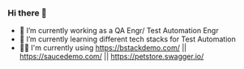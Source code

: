 ### Hi there 👋



- 🔭 I’m currently working as a QA Engr/ Test Automation Engr
- 🌱 I’m currently learning different tech stacks for Test Automation
- 👩‍💻 I'm currently using https://bstackdemo.com/ || https://saucedemo.com/ || https://petstore.swagger.io/

<!--- 📫 How to reach me: ...
- 👯 I’m looking to collaborate on ...
- 🤔 I’m looking for help with ...CI/CD
- 😄 Pronouns: ...
- ⚡ Fun fact: ...
- 💬 Ask me about ... anything

-->
